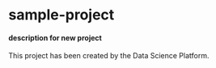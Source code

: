 # sample-project
#### description for new project

This project has been created by the Data Science Platform.
